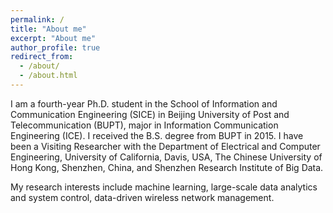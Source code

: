 ```yaml
---
permalink: /
title: "About me"
excerpt: "About me"
author_profile: true
redirect_from: 
  - /about/
  - /about.html
---
```


I am a fourth-year Ph.D. student in the School of Information and Communication Engineering (SICE) in Beijing University of Post and Telecommunication (BUPT), major in Information Communication Engineering (ICE). 
I received the B.S. degree from BUPT in 2015. I have been a Visiting Researcher with the Department of Electrical and Computer Engineering, University of California, Davis, USA, The Chinese University of Hong Kong, Shenzhen, China, and Shenzhen Research Institute of Big Data. 

My research interests include machine learning, large-scale data analytics and system control, data-driven wireless network management.
